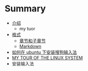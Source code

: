 # Summary

* [介绍](README.md)
   * my tuor
* [格式](format/README.md)
   * [章节和子章节](format/chapters.md)
   * [Markdown](format/markdown.md)
* [如何在 ubuntu 下安装搜狗输入法](posts/work03.md)
* [MY TOUR OF THE LINUX SYSTEM](my.md)
* 安装输入法

